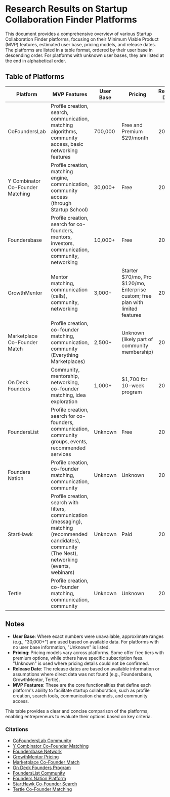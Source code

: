 # Research Results on Startup Collaboration Finder Platforms

This document provides a comprehensive overview of various Startup Collaboration Finder platforms, focusing on their Minimum Viable Product (MVP) features, estimated user base, pricing models, and release dates. The platforms are listed in a table format, ordered by their user base in descending order. For platforms with unknown user bases, they are listed at the end in alphabetical order.

## Table of Platforms

| Platform                         | MVP Features                                                                                                                                             | User Base | Pricing                                                                         | Release Date |
| -------------------------------- | -------------------------------------------------------------------------------------------------------------------------------------------------------- | --------- | ------------------------------------------------------------------------------- | ------------ |
| CoFoundersLab                    | Profile creation, search, communication, matching algorithms, community access, basic networking features                                                | 700,000   | Free and Premium $29/month                                                      | 2011         |
| Y Combinator Co-Founder Matching | Profile creation, matching engine, communication, community access (through Startup School)                                                              | 30,000+   | Free                                                                            | 2021         |
| Foundersbase                     | Profile creation, search for co-founders, mentors, investors, communication, community, networking                                                       | 10,000+   | Free                                                                            | 2020         |
| GrowthMentor                     | Mentor matching, communication (calls), community, networking                                                                                            | 3,000+    | Starter $70/mo, Pro $120/mo, Enterprise custom; free plan with limited features | 2015         |
| Marketplace Co-Founder Match     | Profile creation, co-founder matching, communication, community (Everything Marketplaces)                                                                | 2,500+    | Unknown (likely part of community membership)                                   | 2022         |
| On Deck Founders                 | Community, mentorship, networking, co-founder matching, idea exploration                                                                                 | 1,000+    | $1,700 for 10-week program                                                      | 2016         |
| FoundersList                     | Profile creation, search for co-founders, communication, community groups, events, recommended services                                                  | Unknown   | Free                                                                            | 2012         |
| Founders Nation                  | Profile creation, co-founder matching, communication, community                                                                                          | Unknown   | Unknown                                                                         | 2019         |
| StartHawk                        | Profile creation, search with filters, communication (messaging), matching (recommended candidates), community (The Nest), networking (events, webinars) | Unknown   | Paid                                                                            | 2019         |
| Tertle                           | Profile creation, co-founder matching, communication, community                                                                                          | Unknown   | Unknown                                                                         | 2022         |

## Notes

- **User Base**: Where exact numbers were unavailable, approximate ranges (e.g., "30,000+") are used based on available data. For platforms with no user base information, "Unknown" is listed.
- **Pricing**: Pricing models vary across platforms. Some offer free tiers with premium options, while others have specific subscription fees. "Unknown" is used where pricing details could not be confirmed.
- **Release Date**: The release dates are based on available information or assumptions where direct data was not found (e.g., Foundersbase, GrowthMentor, Tertle).
- **MVP Features**: These are the core functionalities that define each platform's ability to facilitate startup collaboration, such as profile creation, search tools, communication channels, and community access.

This table provides a clear and concise comparison of the platforms, enabling entrepreneurs to evaluate their options based on key criteria.

### Citations

- [CoFoundersLab Community](https://cofounderslab.com)
- [Y Combinator Co-Founder Matching](https://www.ycombinator.com/cofounder-matching)
- [Foundersbase Network](https://us.foundersbase.com/)
- [GrowthMentor Pricing](https://www.growthmentor.com/pricing/)
- [Marketplace Co-Founder Match](https://www.everythingmarketplaces.com/cofounder-match)
- [On Deck Founders Program](https://www.joinodf.com/)
- [FoundersList Community](https://founderslist.com/)
- [Founders Nation Platform](https://founders-nation.com/)
- [StartHawk Co-Founder Search](https://www.starthawk.io)
- [Tertle Co-Founder Matching](https://tertle.io)
